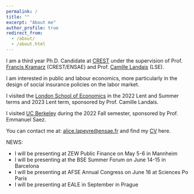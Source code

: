 ```yaml
---
permalink: /
title: ""
excerpt: "About me"
author_profile: true
redirect_from: 
  - /about/
  - /about.html
---
```


I am a third year Ph.D. Candidate at [CREST](https://crest.science) under the supervision of Prof. [Francis Kramarz](https://faculty.crest.fr/fkramarz/) (CREST/ENSAE) and Prof. [Camille Landais](https://econ.lse.ac.uk/staff/clandais/cgi-bin/index.php) (LSE). 

I am interested in public and labour economics, more particularly in the design of social insurance policies on the labor market.
<br />

I visited the [London School of Economics](https://www.lse.ac.uk) in the 2022 Lent and Summer terms and 2023 Lent term, sponsored by Prof. Camille Landais.
<br />

I visited [UC Berkeley](https://www.econ.berkeley.edu) during the 2022 Fall semester, sponsored by Prof. Emmanuel Saez. 
<br />

You can contact me at: [alice.lapeyre@ensae.fr](mailto:alice.lapeyre@ensae.fr) and find my [CV](https://github.com/alicelapeyre/alicelapeyre.github.io/raw/master/files/ALapeyre_CV.pdf) here.

NEWS:
- I will be presenting at ZEW Public Finance on May 5-6 in Mannheim
- I will be presenting at the BSE Summer Forum on June 14-15 in Barcelona 
- I will be presenting at AFSE Annual Congress on June 16 at Sciences Po Paris
- I will be presenting at EALE in September in Prague 
<!--- Research fields: public and labor economics --->

<!--- References: 
- [Francis Kramarz](https://faculty.crest.fr/fkramarz/)(CREST/ENSAE)
- [Camille Landais](https://econ.lse.ac.uk/staff/clandais/cgi-bin/index.php) (LSE)
- [Roland Rathelot](http://rolandrathelot.com) (CREST/ENSAE) --->
